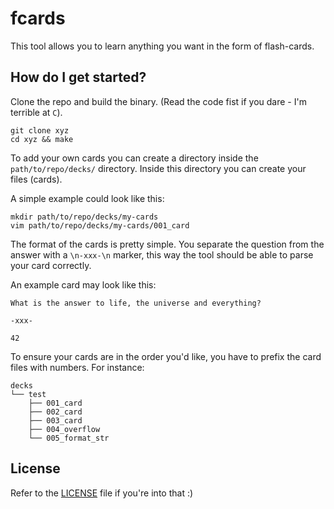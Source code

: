 # fcards

This tool allows you to learn anything you want in the form of flash-cards.


## How do I get started?


Clone the repo and build the binary. (Read the code fist if you dare - I'm terrible at `C`).

```
git clone xyz
cd xyz && make
```

To add your own cards you can create a directory inside the `path/to/repo/decks/` directory.
Inside this directory you can create your files (cards).

A simple example could look like this:

```
mkdir path/to/repo/decks/my-cards
vim path/to/repo/decks/my-cards/001_card
```

The format of the cards is pretty simple. You separate the question from the
answer with a `\n-xxx-\n` marker, this way the tool should be able to parse
your card correctly.


An example card may look like this:

```
What is the answer to life, the universe and everything?

-xxx-

42
```

To ensure your cards are in the order you'd like, you have to prefix the card files with numbers.
For instance:

```
decks
└── test
    ├── 001_card
    ├── 002_card
    ├── 003_card
    ├── 004_overflow
    └── 005_format_str
```


## License

Refer to the [LICENSE](LICENSE) file if you're into that :)
